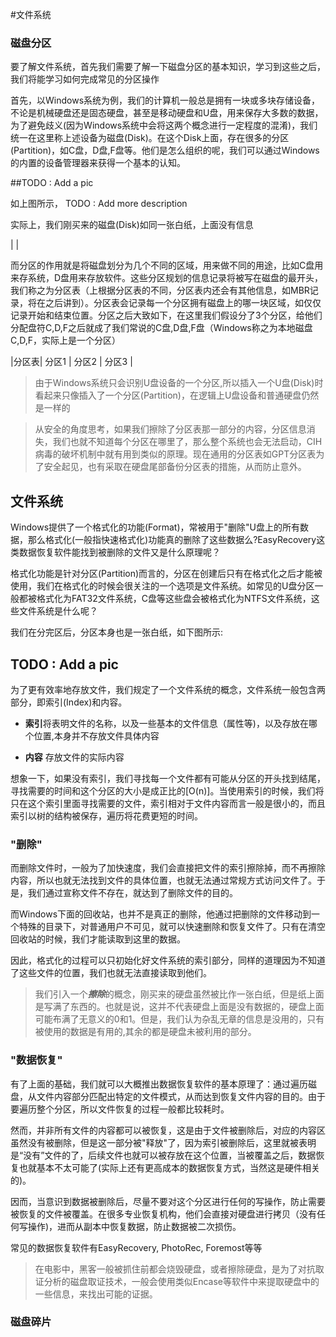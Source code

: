 #文件系统


### 磁盘分区
要了解文件系统，首先我们需要了解一下磁盘分区的基本知识，学习到这些之后，我们将能学习如何完成常见的分区操作

首先，以Windows系统为例，我们的计算机一般总是拥有一块或多块存储设备，不论是机械硬盘还是固态硬盘，甚至是移动硬盘和U盘，用来保存大多数的数据，为了避免歧义(因为Windows系统中会将这两个概念进行一定程度的混淆)，我们统一在这里称上述设备为磁盘(Disk)。在这个Disk上面，存在很多的分区(Partition)，如C盘，D盘,F盘等。他们是怎么组织的呢，我们可以通过Windows的内置的设备管理器来获得一个基本的认知。

##TODO : Add a pic

如上图所示， TODO : Add more description

实际上，我们刚买来的磁盘(Disk)如同一张白纸，上面没有信息

|                          |

而分区的作用就是将磁盘划分为几个不同的区域，用来做不同的用途，比如C盘用来存系统，D盘用来存放软件。这些分区规划的信息记录将被写在磁盘的最开头，我们称之为分区表（上根据分区表的不同，分区表内还会有其他信息，如MBR记录，将在之后讲到）。分区表会记录每一个分区拥有磁盘上的哪一块区域，如仅仅记录开始和结束位置。分区之后大致如下，在这里我们假设分了3个分区，给他们分配盘符C,D,F之后就成了我们常说的C盘,D盘,F盘（Windows称之为本地磁盘C,D,F，实际上是一个分区）

|分区表| 分区1 | 分区2 | 分区3 |

> 由于Windows系统只会识别U盘设备的一个分区,所以插入一个U盘(Disk)时看起来只像插入了一个分区(Partition)，在逻辑上U盘设备和普通硬盘仍然是一样的

> 从安全的角度思考，如果我们擦除了分区表那一部分的内容，分区信息消失，我们也就不知道每个分区在哪里了，那么整个系统也会无法启动，CIH病毒的破坏机制中就有用到类似的原理。现在通用的分区表如GPT分区表为了安全起见，也有采取在硬盘尾部备份分区表的措施，从而防止意外。


## 文件系统
Windows提供了一个格式化的功能(Format)，常被用于"删除"U盘上的所有数据，那么格式化(一般指快速格式化)功能真的删除了这些数据么?EasyRecovery这类数据恢复软件能找到被删除的文件又是什么原理呢？


格式化功能是针对分区(Partition)而言的，分区在创建后只有在格式化之后才能被使用，我们在格式化的时候会很关注的一个选项是文件系统。如常见的U盘分区一般都被格式化为FAT32文件系统，C盘等这些盘会被格式化为NTFS文件系统，这些文件系统是什么呢？

我们在分完区后，分区本身也是一张白纸，如下图所示:

## TODO : Add a pic

为了更有效率地存放文件，我们规定了一个文件系统的概念，文件系统一般包含两部分，即索引(Index)和内容。

- **索引**将表明文件的名称，以及一些基本的文件信息（属性等)，以及存放在哪个位置,本身并不存放文件具体内容

- **内容** 存放文件的实际内容

想象一下，如果没有索引，我们寻找每一个文件都有可能从分区的开头找到结尾，寻找需要的时间和这个分区的大小是成正比的[O(n)]。当使用索引的时候，我们将只在这个索引里面寻找需要的文件，索引相对于文件内容而言一般是很小的，而且索引以树的结构被保存，遍历将花费更短的时间。


### "删除"

而删除文件时，一般为了加快速度，我们会直接把文件的索引擦除掉，而不再擦除内容，所以也就无法找到文件的具体位置，也就无法通过常规方式访问文件了。于是，我们通过宣称文件不存在，就达到了删除文件的目的。

而Windows下面的回收站，也并不是真正的删除，他通过把删除的文件移动到一个特殊的目录下，对普通用户不可见，就可以快速删除和恢复文件了。只有在清空回收站的时候，我们才能读取到这里的数据。

因此，格式化的过程可以只初始化好文件系统的索引部分，同样的道理因为不知道了这些文件的位置，我们也就无法直接读取到他们。

> 我们引入一个***擦除***的概念，刚买来的硬盘虽然被比作一张白纸，但是纸上面是写满了东西的。也就是说，这并不代表硬盘上面是没有数据的，硬盘上面可能布满了无意义的0和1。但是，我们认为杂乱无章的信息是没用的，只有被使用的数据是有用的,其余的都是硬盘未被利用的部分。




### "数据恢复"
有了上面的基础，我们就可以大概推出数据恢复软件的基本原理了：通过遍历磁盘，从文件内容部分匹配出特定的文件模式，从而达到恢复文件内容的目的。由于要遍历整个分区，所以文件恢复的过程一般都比较耗时。

然而，并非所有文件的内容都可以被恢复，这是由于文件被删除后，对应的内容区虽然没有被删除，但是这一部分被"释放"了，因为索引被删除后，这里就被表明是“没有”文件的了，后续文件也就可以被存放在这个位置，当被覆盖之后，数据恢复也就基本不太可能了(实际上还有更高成本的数据恢复方式，当然这是硬件相关的)。

因而，当意识到数据被删除后，尽量不要对这个分区进行任何的写操作，防止需要被恢复的文件被覆盖。在很多专业恢复机构，他们会直接对硬盘进行拷贝（没有任何写操作)，进而从副本中恢复数据，防止数据被二次损伤。

常见的数据恢复软件有EasyRecovery, PhotoRec, Foremost等等

> 在电影中，黑客一般被抓住前都会烧毁硬盘，或者擦除硬盘，是为了对抗取证分析的磁盘取证技术，一般会使用类似Encase等软件中来提取硬盘中的一些信息，来找出可能的证据。

### 磁盘碎片
